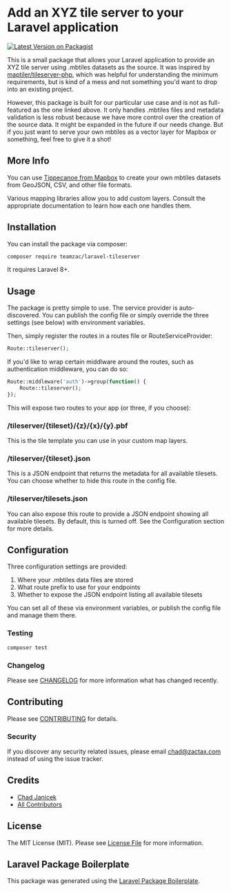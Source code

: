 # Add an XYZ tile server to your Laravel application

[![Latest Version on Packagist](https://img.shields.io/packagist/v/teamzac/laravel-tileserver.svg?style=flat-square)](https://packagist.org/packages/teamzac/laravel-tileserver)

This is a small package that allows your Laravel application to provide an XYZ tile server using .mbtiles datasets as the source. It was inspired by [maptiler/tileserver-php](https://github.com/maptiler/tileserver-php), which was helpful for understanding the minimum requirements, but is kind of a mess and not something you'd want to drop into an existing project.

However, this package is built for our particular use case and is not as full-featured as the one linked above. It only handles .mbtiles files and metadata validation is less robust because we have more control over the creation of the source data. It might be expanded in the future if our needs change. But if you just want to serve your own mbtiles as a vector layer for Mapbox or something, feel free to give it a shot!

## More Info

You can use [Tippecanoe from Mapbox](https://github.com/mapbox/tippecanoe) to create your own mbtiles datasets from GeoJSON, CSV, and other file formats.

Various mapping libraries allow you to add custom layers. Consult the appropriate documentation to learn how each one handles them.

## Installation

You can install the package via composer:

```bash
composer require teamzac/laravel-tileserver
```

It requires Laravel 8+.

## Usage

The package is pretty simple to use. The service provider is auto-discovered. You can publish the config file or simply override the three settings (see below) with environment variables. 

Then, simply register the routes in a routes file or RouteServiceProvider:

``` php
Route::tileserver();
```

If you'd like to wrap certain middlware around the routes, such as authentication middleware, you can do so:

```php
Route::middleware('auth')->group(function() {
    Route::tileserver();
});
```

This will expose two routes to your app (or three, if you choose):

### /tileserver/{tileset}/{z}/{x}/{y}.pbf

This is the tile template you can use in your custom map layers.

### /tileserver/{tileset}.json

This is a JSON endpoint that returns the metadata for all available tilesets. You can choose whether to hide this route in the config file.

### /tileserver/tilesets.json

You can also expose this route to provide a JSON endpoint showing all available tilesets. By default, this is turned off. See the Configuration section for more details.

## Configuration

Three configuration settings are provided:

1. Where your .mbtiles data files are stored
2. What route prefix to use for your endpoints
3. Whether to expose the JSON endpoint listing all available tilesets

You can set all of these via environment variables, or publish the config file and manage them there.



### Testing

``` bash
composer test
```

### Changelog

Please see [CHANGELOG](CHANGELOG.md) for more information what has changed recently.

## Contributing

Please see [CONTRIBUTING](CONTRIBUTING.md) for details.

### Security

If you discover any security related issues, please email chad@zactax.com instead of using the issue tracker.

## Credits

- [Chad Janicek](https://github.com/teamzac)
- [All Contributors](../../contributors)

## License

The MIT License (MIT). Please see [License File](LICENSE.md) for more information.

## Laravel Package Boilerplate

This package was generated using the [Laravel Package Boilerplate](https://laravelpackageboilerplate.com).